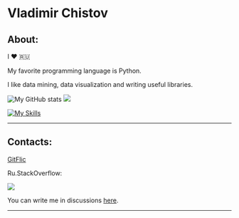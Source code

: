 # Vladimir Chistov
## About:

I ❤️ 🇷🇺

My favorite programming language is Python.

I like data mining, data visualization and writing useful libraries.

![My GitHub stats](https://github-readme-stats.vercel.app/api?username=wchistow&show_icons=true&theme=transparent) <picture><source srcset="https://github-readme-stats-git-masterrstaa-rickstaa.vercel.app/api/top-langs/?username=wchistow&layout=compact&theme=dark" media="(prefers-color-scheme: dark)"><img src="https://github-readme-stats-git-masterrstaa-rickstaa.vercel.app/api/top-langs/?username=wchistow&layout=compact"></picture>

[![My Skills](https://skillicons.dev/icons?i=python,rust,linux,mint,django,git,stackoverflow,github,bots,githubactions,markdown,bash,regex,idea,pycharm,vscode,sublime,vscodium&perline=9)](https://skillicons.dev)

---

## Contacts:

[GitFlic](https://gitflic.ru/user/wchistow)

Ru.StackOverflow:

<a href="https://ru.stackoverflow.com/users/507426/wchistow">
  <picture>
    <source srcset="https://ru.stackoverflow.com/users/flair/507426.png?theme=dark" media="(prefers-color-scheme: dark)">
    <img src="https://ru.stackoverflow.com/users/flair/507426.png">
  </picture>
</a>

You can write me in discussions [here](https://github.com/wchistow/wchistow/discussions/1).

---
